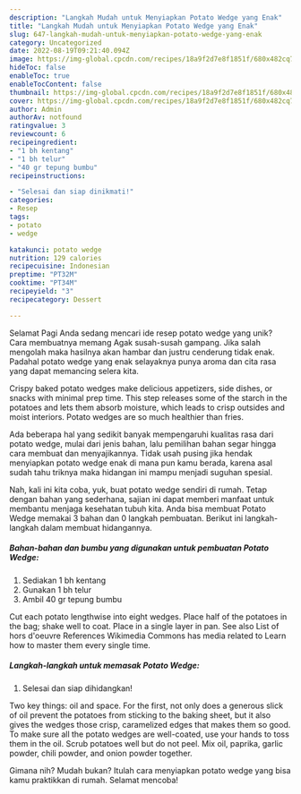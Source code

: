 ```yaml
---
description: "Langkah Mudah untuk Menyiapkan Potato Wedge yang Enak"
title: "Langkah Mudah untuk Menyiapkan Potato Wedge yang Enak"
slug: 647-langkah-mudah-untuk-menyiapkan-potato-wedge-yang-enak
category: Uncategorized
date: 2022-08-19T09:21:40.094Z
image: https://img-global.cpcdn.com/recipes/18a9f2d7e8f1851f/680x482cq70/potato-wedge-foto-resep-utama.jpg
hideToc: false
enableToc: true
enableTocContent: false
thumbnail: https://img-global.cpcdn.com/recipes/18a9f2d7e8f1851f/680x482cq70/potato-wedge-foto-resep-utama.jpg
cover: https://img-global.cpcdn.com/recipes/18a9f2d7e8f1851f/680x482cq70/potato-wedge-foto-resep-utama.jpg
author: Admin
authorAv: notfound
ratingvalue: 3
reviewcount: 6
recipeingredient:
- "1 bh kentang"
- "1 bh telur"
- "40 gr tepung bumbu"
recipeinstructions:

- "Selesai dan siap dinikmati!"
categories:
- Resep
tags:
- potato
- wedge

katakunci: potato wedge 
nutrition: 129 calories
recipecuisine: Indonesian
preptime: "PT32M"
cooktime: "PT34M"
recipeyield: "3"
recipecategory: Dessert

---
```



Selamat Pagi Anda sedang mencari ide resep potato wedge yang unik? Cara membuatnya memang Agak susah-susah gampang. Jika salah mengolah maka hasilnya akan hambar dan justru cenderung tidak enak. Padahal potato wedge yang enak selayaknya punya aroma dan cita rasa yang dapat memancing selera kita.


Crispy baked potato wedges make delicious appetizers, side dishes, or snacks with minimal prep time. This step releases some of the starch in the potatoes and lets them absorb moisture, which leads to crisp outsides and moist interiors. Potato wedges are so much healthier than fries.

Ada beberapa hal yang sedikit banyak mempengaruhi kualitas rasa dari potato wedge, mulai dari jenis bahan, lalu pemilihan bahan segar hingga cara membuat dan menyajikannya. Tidak usah pusing jika hendak menyiapkan potato wedge enak di mana pun kamu berada, karena asal sudah tahu triknya maka hidangan ini mampu menjadi suguhan spesial.


Nah, kali ini kita coba, yuk, buat potato wedge sendiri di rumah. Tetap dengan bahan yang sederhana, sajian ini dapat memberi manfaat untuk membantu menjaga kesehatan tubuh kita. Anda bisa membuat Potato Wedge memakai 3 bahan dan 0 langkah pembuatan. Berikut ini langkah-langkah dalam membuat hidangannya.

<!--inarticleads1-->

##### Bahan-bahan dan bumbu yang digunakan untuk pembuatan Potato Wedge:

1. Sediakan 1 bh kentang
1. Gunakan 1 bh telur
1. Ambil 40 gr tepung bumbu


Cut each potato lengthwise into eight wedges. Place half of the potatoes in the bag; shake well to coat. Place in a single layer in pan. See also List of hors d&#39;oeuvre References Wikimedia Commons has media related to Learn how to master them every single time. 

<!--inarticleads2-->

##### Langkah-langkah untuk memasak Potato Wedge:


1. Selesai dan siap dihidangkan!

Two key things: oil and space. For the first, not only does a generous slick of oil prevent the potatoes from sticking to the baking sheet, but it also gives the wedges those crisp, caramelized edges that makes them so good. To make sure all the potato wedges are well-coated, use your hands to toss them in the oil. Scrub potatoes well but do not peel. Mix oil, paprika, garlic powder, chili powder, and onion powder together. 

Gimana nih? Mudah bukan? Itulah cara menyiapkan potato wedge yang bisa kamu praktikkan di rumah. Selamat mencoba!

